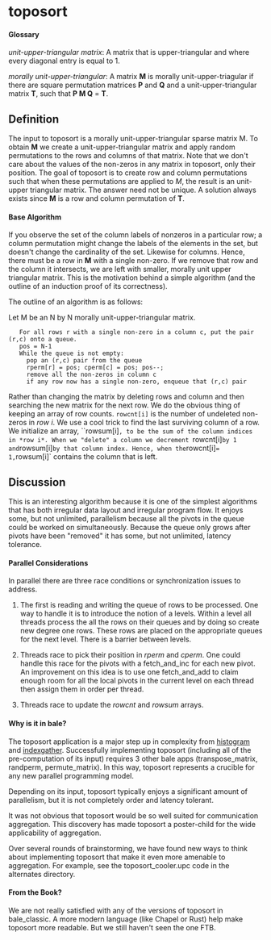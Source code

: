 # toposort

#### Glossary

*unit-upper-triangular matrix*: A matrix that is upper-triangular and where every diagonal entry is equal to 1.

*morally unit-upper-triangular*: A matrix **M** is morally unit-upper-triagular 
if there are square permutation matrices **P** and **Q** and a unit-upper-triangular matrix **T**, such that **P M Q** = **T**. 

## Definition

The input to toposort is a morally unit-upper-triangular sparse matrix M.
To obtain **M** we create a unit-upper-triangular matrix
and apply random permutations to the rows and columns of that matrix.
Note that we don't care about the values of the non-zeros
in any matrix in toposort, only their position.
The goal of toposort is to create row and column permutations such
that when these permutations are applied to *M*,
the result is an unit-upper triangular matrix.
The answer need not be unique.
A solution always exists since **M** is a row and column permutation of **T**.


#### Base Algorithm

If you observe the set of the column labels of nonzeros
in a particular row; a column permutation might change the labels of
the elements in the set, but doesn't change the cardinality of the
set. Likewise for columns. Hence, there must be a row in **M** with a
single non-zero.  If we remove that row and the column it intersects,
we are left with smaller, morally unit upper triangular matrix. This is the
motivation behind a simple algorithm (and the outline of an induction
proof of its correctness).

The outline of an algorithm is as follows:

Let M be an N by N morally unit-upper-triangular matrix. 
```
   For all rows r with a single non-zero in a column c, put the pair (r,c) onto a queue.
   pos = N-1
   While the queue is not empty: 
     pop an (r,c) pair from the queue
     rperm[r] = pos; cperm[c] = pos; pos--;
     remove all the non-zeros in column c
     if any row now has a single non-zero, enqueue that (r,c) pair
```
Rather than changing the matrix by deleting rows and column and then searching the 
new matrix for the next row.  We do the obvious thing of keeping an array of row counts.
`rowcnt[i]` is the number of undeleted non-zeros in *row i*. 
We use a cool trick to find the last surviving column of a row. 
We initialize an array, ``rowsum[i]`, to be the sum of the column indices in *row i*.
When we "delete" a column we decrement `rowcnt[i]` by 1 and `rowsum[i]` by that column index.
Hence, when the `rowcnt[i]` = 1, `rowsum[i]` contains the column that is left. 

## Discussion
This is an interesting algorithm because it is one of the simplest algorithms that has both
irregular data layout and irregular program flow. 
It enjoys some, but not unlimited, parallelism because all the pivots in the queue could
be worked on simultaneously. Because the queue only grows after pivots have been "removed"
it has some, but not unlimited, latency tolerance.

#### Parallel Considerations

In parallel there are three race conditions or synchronization issues to address.

1. The first is reading and writing the queue of rows to be processed.
   One way to handle it is to introduce the notion of a levels.
   Within a level all threads process the all the rows on their queues 
   and by doing so create new degree one rows. These rows are placed on the 
   appropriate queues for the next level. There is a barrier between levels.

2. Threads race to pick their position in *rperm* and *cperm*. 
   One could handle this race for the pivots with a fetch_and_inc for each new pivot. 
   An improvement on this idea is to use one fetch_and_add to claim enough room 
   for all the local pivots in the current level on each thread then assign them in order per thread.

3. Threads race to update the *rowcnt* and *rowsum* arrays. 

#### Why is it in bale?	

The toposort application is a major step up in complexity 
from [histogram](../histo_src/README.md) and [indexgather](../ig_src/README.md). 
Successfully implementing toposort (including all of the pre-computation of its input) 
requires 3 other bale apps (transpose_matrix, randperm, permute_matrix). 
In this way, toposort represents a crucible for any new parallel programming model.

Depending on its input, toposort typically enjoys a significant 
amount of parallelism, but it is not completely order and latency tolerant. 

It was not obvious that toposort would be so well suited for communication aggregation. 
This discovery has made toposort a poster-child for the wide applicability of aggregation. 

Over several rounds of brainstorming, we have found new ways to think 
about implementing toposort that make it even more amenable to aggregation. 
For example, see the toposort_cooler.upc code in the alternates directory. 

#### From the Book?

We are not really satisfied with any of the versions of toposort in bale_classic. 
A more modern language (like Chapel or Rust) help make toposort more readable. 
But we still haven't seen the one FTB.


